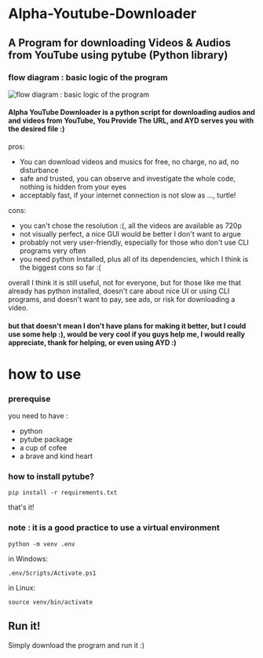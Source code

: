 # Alpha-Youtube-Downloader
## A Program for downloading Videos &amp; Audios from YouTube using pytube (Python library)

### flow diagram : basic logic of the program
![flow diagram : basic logic of the program](./flow_diagram.jpg)

#### Alpha YouTube Downloader is a python script for downloading audios and and videos from YouTube, You Provide The URL, and AYD serves you with the desired file :) 
pros:
- You can download videos and musics for free, no charge, no ad, no disturbance
- safe and trusted, you can observe and investigate the whole code, nothing is hidden from your eyes
- acceptably fast, if your internet connection is not slow as ..., turtle! 
    
cons:
- you can't chose the resolution :(, all the videos are available as 720p
- not visually perfect, a nice GUI would be better I don't want to argue
- probably not very user-friendly, especially for those who don't use CLI programs very often
- you need python Installed, plus all of its dependencies, which I think is the biggest cons so far :(

overall I think it is still useful, not for everyone, but for those like me that already has python installed, doesn't care about nice UI or using CLI programs,
and doesn't want to pay, see ads, or risk for downloading a video.

#### but that doesn't mean I don't have plans for making it better, but I could use some help :), would be very cool if you guys help me, I would really appreciate, thank for helping, or even using AYD :) 


# how to use
### prerequise
you need to have :
- python
- pytube package
- a cup of cofee
- a brave and kind heart

### how to install pytube?
`pip install -r requirements.txt`

that's it!

### note : it is a good practice to use a virtual environment

`python -m venv .env`

in Windows:

`.env/Scripts/Activate.ps1`

in Linux:

`source venv/bin/activate`

## Run it!
Simply download the program and run it :)


